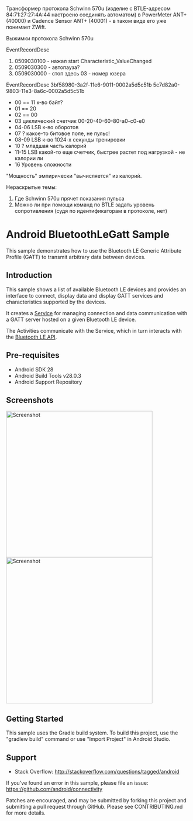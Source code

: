 ﻿Трансформер протокола Schwinn 570u (изделие с BTLE-адресом 84:71:27:27:4A:44 настроено соединять автоматом) в PowerMeter ANT+ (40000) и Cadence Sensor ANT+ (40001) - в таком виде его уже понимает ZWift.

Выжимки протокола Schwinn 570u

EventRecordDesc
1. 0509030100 - нажал start Characteristic_ValueChanged
2. 0509030300 - автопауза?
3. 0509030000 - стоп
   здесь 03 - номер юзера 
   
EventRecordDesc 3bf58980-3a2f-11e6-9011-0002a5d5c51b 5c7d82a0-9803-11e3-8a6c-0002a5d5c51b
- 00 == 11 к-во байт?
- 01 == 20
- 02 == 00
- 03 циклический счетчик 00-20-40-60-80-a0-c0-e0
- 04-06 LSB к-во оборотов
- 07 ? какое-то битовое поле, не пульс!
- 08-09 LSB к-во 1024-х секунды тренировки
- 10 ? младшая часть калорий
- 11-15 LSB какой-то еще счетчик, быстрее растет под нагрузкой - не калории ли
- 16 Уровень сложности

"Мощность" эмпирически "вычисляется" из калорий.

Нераскрытые темы:
1. Где Schwinn 570u прячет показания пульса
2. Можно ли при помощи команд по BTLE задать уровень сопротивления (судя по идентификаторам в протоколе, нет)


Android BluetoothLeGatt Sample
===================================

This sample demonstrates how to use the Bluetooth LE Generic Attribute Profile (GATT)
to transmit arbitrary data between devices.

Introduction
------------

This sample shows a list of available Bluetooth LE devices and provides
an interface to connect, display data and display GATT services and
characteristics supported by the devices.

It creates a [Service][1] for managing connection and data communication with a GATT server
hosted on a given Bluetooth LE device.

The Activities communicate with the Service, which in turn interacts with the [Bluetooth LE API][2].

[1]:http://developer.android.com/reference/android/app/Service.html
[2]:https://developer.android.com/reference/android/bluetooth/BluetoothGatt.html

Pre-requisites
--------------

- Android SDK 28
- Android Build Tools v28.0.3
- Android Support Repository

Screenshots
-------------

<img src="screenshots/1-main.png" height="400" alt="Screenshot"/> <img src="screenshots/2-detail.png" height="400" alt="Screenshot"/> 

Getting Started
---------------

This sample uses the Gradle build system. To build this project, use the
"gradlew build" command or use "Import Project" in Android Studio.

Support
-------

- Stack Overflow: http://stackoverflow.com/questions/tagged/android

If you've found an error in this sample, please file an issue:
https://github.com/android/connectivity

Patches are encouraged, and may be submitted by forking this project and
submitting a pull request through GitHub. Please see CONTRIBUTING.md for more details.

